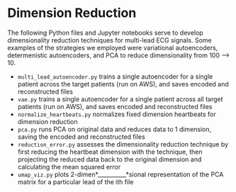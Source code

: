 # Dimension Reduction

The following Python files and Jupyter notebooks serve to develop dimensionality reduction techniques for multi-lead ECG signals. Some examples of the strategies we employed were variational autoencoders, determenistic autoencoders, and PCA to reduce dimensionality from 100 --> 10. 

 * `multi_lead_autoencoder.py` trains a single autoencoder for a single patient across the target patients (run on AWS), and saves encoded and reconstructed files
 * `vae.py` trains a single autoencoder for a single patient across all target patients (run on AWS), and saves encoded and reconstructed files
 * `normalize_heartbeats.py` normalizes fixed dimension heartbeats for dimension reduction 
 * `pca.py` runs PCA on original data and reduces data to 1 dimension, saving the encoded and reconstructed files 
 * `reduction_error.py` assesses the dimensionality reduction technique by first reducing the heartbeat dimension with the technique, then projecting
the reduced data back to the original dimension and calculating the mean squared error
 * `umap_viz.py` plots 2-dimen*__________*sional representation of the PCA matrix for a particular lead of the ith file


